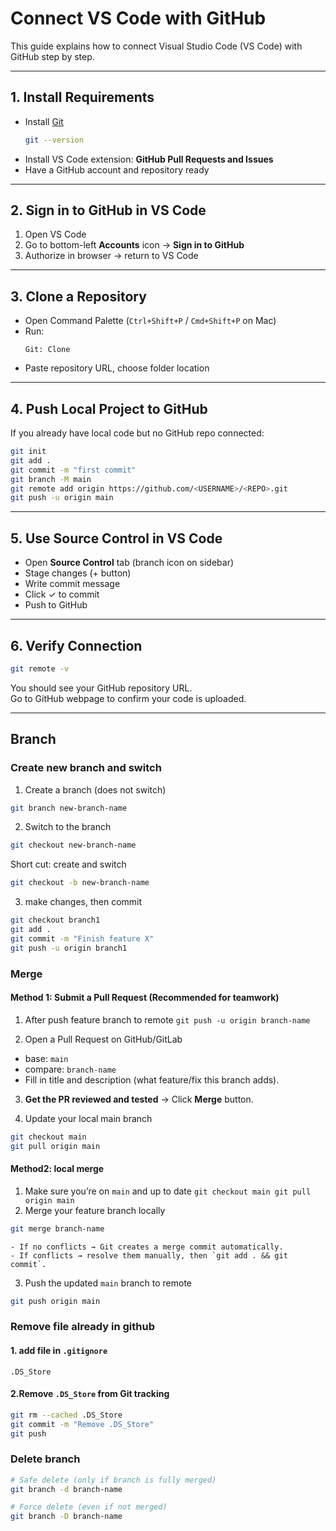 # Connect VS Code with GitHub

This guide explains how to connect Visual Studio Code (VS Code) with GitHub step by step.

---

## 1. Install Requirements
- Install [Git](https://git-scm.com/downloads)  
  ```bash
  git --version
  ```
- Install VS Code extension: **GitHub Pull Requests and Issues**
- Have a GitHub account and repository ready

---

## 2. Sign in to GitHub in VS Code
1. Open VS Code
2. Go to bottom-left **Accounts** icon → **Sign in to GitHub**
3. Authorize in browser → return to VS Code

---

## 3. Clone a Repository
- Open Command Palette (`Ctrl+Shift+P` / `Cmd+Shift+P` on Mac)  
- Run:
  ```
  Git: Clone
  ```
- Paste repository URL, choose folder location

---

## 4. Push Local Project to GitHub
If you already have local code but no GitHub repo connected:

```bash
git init
git add .
git commit -m "first commit"
git branch -M main
git remote add origin https://github.com/<USERNAME>/<REPO>.git
git push -u origin main
```

---

## 5. Use Source Control in VS Code
- Open **Source Control** tab (branch icon on sidebar)
- Stage changes (+ button)
- Write commit message
- Click ✓ to commit
- Push to GitHub

---

## 6. Verify Connection
```bash
git remote -v
```
You should see your GitHub repository URL.  
Go to GitHub webpage to confirm your code is uploaded.

---
## Branch
### Create new branch and switch
1. Create a branch (does not switch)
```zsh
git branch new-branch-name
```
2. Switch to the branch
```zsh
git checkout new-branch-name
```

Short cut: create and switch
```zsh
git checkout -b new-branch-name
```

3. make changes, then commit
```zsh
git checkout branch1
git add .
git commit -m "Finish feature X"
git push -u origin branch1
```

### Merge
#### Method 1: Submit a Pull Request (Recommended for teamwork)
1. After push feature branch to remote
`git push -u origin branch-name`

2. Open a Pull Request on GitHub/GitLab
- base: `main`
- compare: `branch-name`
- Fill in title and description (what feature/fix this branch adds).

3. **Get the PR reviewed and tested** → Click **Merge** button.

4. Update your local main branch
```zsh
git checkout main
git pull origin main
```

#### Method2: local merge
1. Make sure you’re on `main` and up to date
    `git checkout main git pull origin main`
2. Merge your feature branch locally
```zsh
git merge branch-name
```
    - If no conflicts → Git creates a merge commit automatically.   
    - If conflicts → resolve them manually, then `git add . && git commit`.
        
3. Push the updated `main` branch to remote
```zsh
git push origin main
```

### Remove file already in github
#### 1. add file in `.gitignore`
`.DS_Store`

#### 2.Remove `.DS_Store` from Git tracking
```zsh
git rm --cached .DS_Store 
git commit -m "Remove .DS_Store" 
git push
```

### Delete branch
```zsh
# Safe delete (only if branch is fully merged)
git branch -d branch-name

# Force delete (even if not merged)
git branch -D branch-name
```